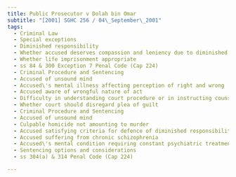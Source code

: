 ```yaml
---
title: Public Prosecutor v Dolah bin Omar 
subtitle: "[2001] SGHC 256 / 04\_September\_2001"
tags:
  - Criminal Law
  - Special exceptions
  - Diminished responsibility
  - Whether accused deserves compassion and leniency due to diminished mental culpability
  - Whether life imprisonment appropriate
  - ss 84 & 300 Exception 7 Penal Code (Cap 224)
  - Criminal Procedure and Sentencing
  - Accused of unsound mind
  - Accused\'s mental illness affecting perception of right and wrong
  - Accused aware of wrongful nature of act
  - Difficulty in understanding court procedure or in instructing counsel
  - Whether court should disregard plea of guilt
  - Criminal Procedure and Sentencing
  - Accused of unsound mind
  - Culpable homicide not amounting to murder
  - Accused satisfying criteria for defence of diminished responsibility
  - Accused suffering from chronic schizophrenia
  - Accused\'s mental condition requiring constant psychiatric treatment and supervision
  - Sentencing options and considerations
  - ss 304(a) & 314 Penal Code (Cap 224)

---
```


